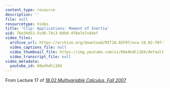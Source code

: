 ```yaml
---
content_type: resource
description: ''
file: null
resourcetype: Video
title: 'Clip: Applications: Moment of Inertia'
uid: 76e34d51-5cd6-74c3-8db9-d76e7e7c64ef
video_files:
  archive_url: https://archive.org/download/MIT18.02F07/ocw-18_02-f07-lec17_300k.mp4
  video_captions_file: null
  video_thumbnail_file: https://img.youtube.com/vi/60e4hdCi1D4/default.jpg
  video_transcript_file: null
video_metadata:
  youtube_id: 60e4hdCi1D4
---
```


From Lecture 17 of [_18.02 Multivariable Calculus, Fall 2007_](/courses/18-02-multivariable-calculus-fall-2007/pages/video-lectures)